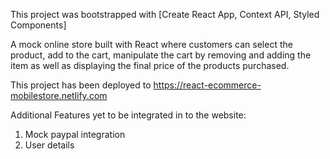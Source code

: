 This project was bootstrapped with [Create React App, Context API, Styled Components]

A mock online store built with React where customers can select the product, add to the cart, manipulate the cart by removing and adding the item as well as displaying the final price of the products purchased. 

This project has been deployed to https://react-ecommerce-mobilestore.netlify.com

Additional Features yet to be integrated in to the website:
1. Mock paypal integration
2. User details
